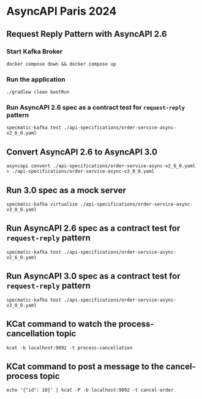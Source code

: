 # AsyncAPI Paris 2024

## Request Reply Pattern with AsyncAPI 2.6

### Start Kafka Broker
```shell
docker compose down && docker compose up
```

### Run the application
```shell
./gradlew clean bootRun 
```

### Run AsyncAPI 2.6 spec as a contract test for `request-reply` pattern
```shell
specmatic-kafka test ./api-specifications/order-service-async-v2_6_0.yaml
```

## Convert AsyncAPI 2.6 to AsyncAPI 3.0

```shell
asyncapi convert ./api-specifications/order-service-async-v2_6_0.yaml > ./api-specifications/order-service-async-v3_0_0.yaml
```

## Run 3.0 spec as a mock server
```shell
specmatic-kafka virtualize ./api-specifications/order-service-async-v3_0_0.yaml
```

## Run AsyncAPI 2.6 spec as a contract test for `request-reply` pattern
```shell
specmatic-kafka test ./api-specifications/order-service-async-v2_6_0.yaml
```

## Run AsyncAPI 3.0 spec as a contract test for `request-reply` pattern
```shell
specmatic-kafka test ./api-specifications/order-service-async-v3_0_0.yaml
```

## KCat command to watch the process-cancellation topic 
```shell
kcat -b localhost:9092 -t process-cancellation
```

## KCat command to post a message to the cancel-process topic
```shell
echo '{"id": 10}' | kcat -P -b localhost:9092 -t cancel-order
```
